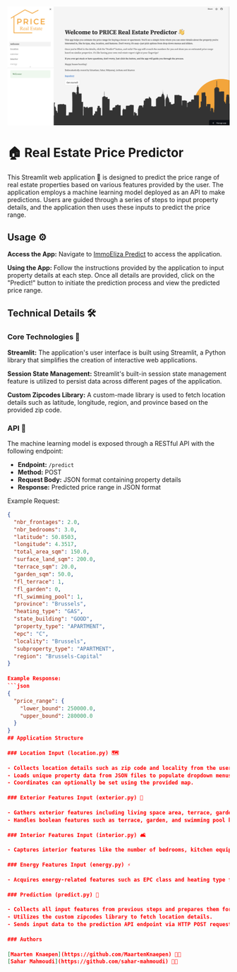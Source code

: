 <img width="1127" alt="Streamlit.app screenshot" src="streamlit/images/website.png">

# 🏠 Real Estate Price Predictor

This Streamlit web application 🚀 is designed to predict the price range of real estate properties based on various features provided by the user. The application employs a machine learning model deployed as an API to make predictions. Users are guided through a series of steps to input property details, and the application then uses these inputs to predict the price range.

## Usage ⚙️

**Access the App:** Navigate to [ImmoEliza Predict](https://immoelizapredict.streamlit.app/) to access the application.

**Using the App:** Follow the instructions provided by the application to input property details at each step. Once all details are provided, click on the "Predict!" button to initiate the prediction process and view the predicted price range.

## Technical Details 🛠️

### Core Technologies 🚀

**Streamlit:** The application's user interface is built using Streamlit, a Python library that simplifies the creation of interactive web applications.

**Session State Management:** Streamlit's built-in session state management feature is utilized to persist data across different pages of the application.

**Custom Zipcodes Library:** A custom-made library is used to fetch location details such as latitude, longitude, region, and province based on the provided zip code.

### API 🤖

The machine learning model is exposed through a RESTful API with the following endpoint:

- **Endpoint:** `/predict`
- **Method:** POST
- **Request Body:** JSON format containing property details
- **Response:** Predicted price range in JSON format

Example Request:
```json
{
  "nbr_frontages": 2.0,
  "nbr_bedrooms": 3.0,
  "latitude": 50.8503,
  "longitude": 4.3517,
  "total_area_sqm": 150.0,
  "surface_land_sqm": 200.0,
  "terrace_sqm": 20.0,
  "garden_sqm": 50.0,
  "fl_terrace": 1,
  "fl_garden": 0,
  "fl_swimming_pool": 1,
  "province": "Brussels",
  "heating_type": "GAS",
  "state_building": "GOOD",
  "property_type": "APARTMENT",
  "epc": "C",
  "locality": "Brussels",
  "subproperty_type": "APARTMENT",
  "region": "Brussels-Capital"
}

Example Response:  
```json  
{
  "price_range": {
    "lower_bound": 250000.0,
    "upper_bound": 280000.0
  }
}
## Application Structure

### Location Input (location.py) 🗺️

- Collects location details such as zip code and locality from the user.
- Loads unique property data from JSON files to populate dropdown menus and sliders.
- Coordinates can optionally be set using the provided map.

### Exterior Features Input (exterior.py) 🏡

- Gathers exterior features including living space area, terrace, garden, etc., from the user.
- Handles boolean features such as terrace, garden, and swimming pool by calculating integer values.

### Interior Features Input (interior.py) 🛋️

- Captures interior features like the number of bedrooms, kitchen equipment, building condition, etc., from the user.

### Energy Features Input (energy.py) ⚡

- Acquires energy-related features such as EPC class and heating type from the user.

### Prediction (predict.py) 🚀

- Collects all input features from previous steps and prepares them for prediction.
- Utilizes the custom zipcodes library to fetch location details.
- Sends input data to the prediction API endpoint via HTTP POST request and displays the predicted price range upon receiving the response.

### Authors

[Maarten Knaepen](https://github.com/MaartenKnaepen) 🧑‍💻
[Sahar Mahmoudi](https://github.com/sahar-mahmoudi) 🧑‍💻
